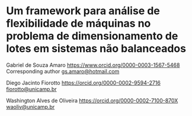 # Um framework para análise de flexibilidade de máquinas no problema de dimensionamento de lotes em sistemas não balanceados

Gabriel de Souza Amaro
https://www.orcid.org/0000-0003-1567-5468
Corresponding author
gs.amaro@hotmail.com


Diego Jacinto Fiorotto
https://orcid.org/0000-0002-9594-2716
fiorotto@unicamp.br

Washington Alves de Oliveira
https://orcid.org/0000-0002-7100-870X
waoliv@unicamp.br
